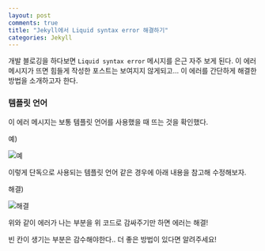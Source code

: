 ```yaml
---
layout: post
comments: true
title: "Jekyll에서 Liquid syntax error 해결하기"
categories: Jekyll
---
```


개발 블로깅을 하다보면 `Liquid syntax error` 메시지를 은근 자주 보게 된다. 이 에러 메시지가 뜨면 힘들게 작성한 포스트는 보여지지 않게되고… 이 에러를 간단하게 해결한 방법을 소개하고자 한다. 

### 템플릿 언어

이 에러 메시지는 보통 템플릿 언어를 사용했을 때 뜨는 것을 확인했다.

예)

![예](http://ohmywork.co.kr/wp-content/uploads/2017/10/liquid_syntax_error_1.png)

이렇게 단독으로 사용되는 템플릿 언어 같은 경우에 아래 내용을 참고해 수정해보자.

해결)

![해결](http://ohmywork.co.kr/wp-content/uploads/2017/10/liquid_syntax_error_2.png)

위와 같이 에러가 나는 부분을 위 코드로 감싸주기만 하면 에러는 해결!

빈 칸이 생기는 부분은 감수해야한다.. 더 좋은 방법이 있다면 알려주세요!